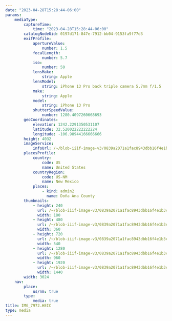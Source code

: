 ```yaml
---
date: "2023-04-28T15:28:44-06:00"
params:
    mediaType:
        captureTime:
            time: "2023-04-28T15:28:44-06:00"
        catalogNodeUid: 0197d171-847e-7912-bb04-9153fa9f77d3
        exifProfile:
            apertureValue:
                number: 1.5
            focalLength:
                number: 5.7
            iso:
                number: 50
            lensMake:
                string: Apple
            lensModel:
                string: iPhone 13 Pro back triple camera 5.7mm f/1.5
            make:
                string: Apple
            model:
                string: iPhone 13 Pro
            shutterSpeedValue:
                number: 1280.4097260668693
        geoCoordinates:
            elevation: 1242.2291350531107
            latitude: 32.520022222222224
            longitude: -106.98944166666666
        height: 4032
        imageService:
            infoUrl: /~/blob-iiif-image-v3/0839a2071a1fac8943dbb16f4e1b3cc6caa836b0905115755fbe5fcc5288cd59/info.json
        placesProfile:
            country:
                code: US
                name: United States
            countryRegion:
                code: US-NM
                name: New Mexico
            places:
                - kind: admin2
                  name: Doña Ana County
        thumbnails:
            - height: 240
              url: /~/blob-iiif-image-v3/0839a2071a1fac8943dbb16f4e1b3cc6caa836b0905115755fbe5fcc5288cd59/full/180%2C240/0/default.jpg
              width: 180
            - height: 480
              url: /~/blob-iiif-image-v3/0839a2071a1fac8943dbb16f4e1b3cc6caa836b0905115755fbe5fcc5288cd59/full/360%2C480/0/default.jpg
              width: 360
            - height: 720
              url: /~/blob-iiif-image-v3/0839a2071a1fac8943dbb16f4e1b3cc6caa836b0905115755fbe5fcc5288cd59/full/540%2C720/0/default.jpg
              width: 540
            - height: 1280
              url: /~/blob-iiif-image-v3/0839a2071a1fac8943dbb16f4e1b3cc6caa836b0905115755fbe5fcc5288cd59/full/960%2C1280/0/default.jpg
              width: 960
            - height: 1920
              url: /~/blob-iiif-image-v3/0839a2071a1fac8943dbb16f4e1b3cc6caa836b0905115755fbe5fcc5288cd59/full/1440%2C1920/0/default.jpg
              width: 1440
        width: 3024
    nav:
        place:
            us/nm: true
        type:
            media: true
title: IMG_7972.HEIC
type: media
---
```

